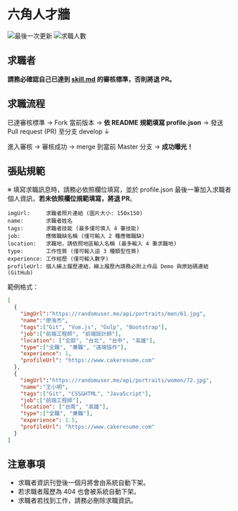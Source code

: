 # 六角人才牆
![](https://img.shields.io/github/last-commit/hexschool/test-profile.svg "最後一次更新")
![](https://img.shields.io/bitbucket/pr-raw/hexschool/test-profile.svg "求職人數")

## 求職者

**請務必確認自己已達到 [skill.md](https://github.com/hexschool/test-profile/blob/master/skill.md) 的審核標準，否則將退 PR。**

## 求職流程

已達審核標準 → Fork 當前版本 → **依 README 規範填寫 profile.json** → 發送 Pull request (PR) 至分支 develop ↓

進入審核 → 審核成功 → merge 到當前 Master 分支 → **成功曝光！**

## 張貼規範

※ 填寫求職訊息時，請務必依照欄位填寫，並於 profile.json 最後一筆加入求職者個人資訊，**若未依照欄位規範填寫，將退 PR**。

```
imgUrl:     求職者照片連結 (圖片大小: 150x150)
name:       求職者姓名
tags:       求職者技能 (最多僅可填入 4 筆技能)
job:        應徵職缺名稱 (僅可輸入 2 種應徵職缺)
location:   求職地，請依照地區輸入名稱 (最多輸入 4 筆求職地)
type:       工作性質 (僅可輸入這 3 種類型性質)
experience: 工作經歷 (僅可輸入數字)
profileUrl: 個人線上履歷連結，線上履歷內請務必附上作品 Demo 與原始碼連結 (GitHub)
```

範例格式：
```JSON
[
  {
    "imgUrl":"https://randomuser.me/api/portraits/men/61.jpg",
    "name":"廖洧杰",
    "tags":["Git", "Vue.js", "Gulp", "Bootstrap"],
    "job":["前端工程師", "前端設計師"],
    "location": ["全部", "台北", "台中", "高雄"],
    "type":["全職", "兼職", "遠端協作"],
    "experience": 1,
    "profileUrl": "https://www.cakeresume.com"
  },
  {
    "imgUrl":"https://randomuser.me/api/portraits/women/72.jpg",
    "name":"王小明",
    "tags":["Git", "CSS&HTML", "JavaScript"],
    "job":["前端工程師"],
    "location": ["台南", "高雄"],
    "type":["全職", "兼職"],
    "experience": 1.5,
    "profileUrl": "https://www.cakeresume.com"
  }
]
```

## 注意事項

- 求職者資訊刊登後一個月將會由系統自動下架。
- 若求職者履歷為 404 也會被系統自動下架。
- 求職者若找到工作，請務必刪除求職資訊。